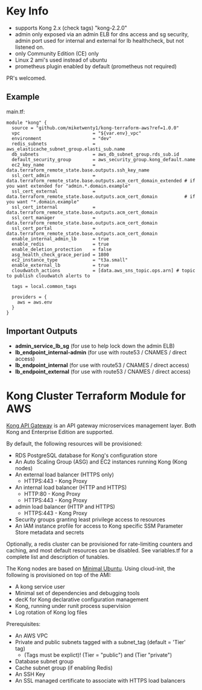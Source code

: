 # Key Info
- supports Kong 2.x (check tags) "kong-2.2.0"
- admin only exposed via an admin ELB for dns access and sg security, admin port used for internal and external for lb healthcheck, but not listened on.
- only Community Edition (CE) only
- Linux 2 ami's used instead of ubuntu
- prometheus plugin enabled by default (prometheus not required)

PR's welcomed.
## Example

main.tf:
```
module "kong" {
  source = "github.com/miketwenty1/kong-terraform-aws?ref=1.0.0"
  vpc                           = "${var.env}_vpc"
  environment                   = "dev"
  redis_subnets                 = aws_elasticache_subnet_group.elasti_sub.name
  db_subnets                    = aws_db_subnet_group.rds_sub.id
  default_security_group        = aws_security_group.kong_default.name
  ec2_key_name                  = data.terraform_remote_state.base.outputs.ssh_key_name
  ssl_cert_admin                = data.terraform_remote_state.base.outputs.acm_cert_domain_extended # if you want extended for "admin.*.domain.example" 
  ssl_cert_external             = data.terraform_remote_state.base.outputs.acm_cert_domain          # if you want "*.domain.example"
  ssl_cert_internal             = data.terraform_remote_state.base.outputs.acm_cert_domain
  ssl_cert_manager              = data.terraform_remote_state.base.outputs.acm_cert_domain
  ssl_cert_portal               = data.terraform_remote_state.base.outputs.acm_cert_domain
  enable_internal_admin_lb      = true
  enable_redis                  = true
  enable_deletion_protection    = false
  asg_health_check_grace_period = 1800
  ec2_instance_type             = "t3a.small"
  enable_external_lb            = true
  cloudwatch_actions            = [data.aws_sns_topic.ops.arn] # topic to publish cloudwatch alerts to

  tags = local.common_tags
  
  providers = {
    aws = aws.env
  }
}
```

## Important Outputs

- **admin_service_lb_sg** (for use to help lock down the admin ELB)
- **lb_endpoint_internal-admin** (for use with route53 / CNAMES / direct access)
- **lb_endpoint_internal** (for use with route53 / CNAMES / direct access)
- **lb_endpoint_external** (for use with route53 / CNAMES / direct access)


# Kong Cluster Terraform Module for AWS

[Kong API Gateway](https://konghq.com/) is an API gateway microservices
management layer. Both Kong and Enterprise Edition are supported.

By default, the following resources will be provisioned:

- RDS PostgreSQL database for Kong's configuration store
- An Auto Scaling Group (ASG) and EC2 instances running Kong (Kong nodes)
- An external load balancer (HTTPS only)
  - HTTPS:443 - Kong Proxy
- An internal load balancer (HTTP and HTTPS)
  - HTTP:80 - Kong Proxy
  - HTTPS:443 - Kong Proxy
- admin load balancer (HTTP and HTTPS)
  - HTTPS:443 - Kong Proxy
- Security groups granting least privilege access to resources
- An IAM instance profile for access to Kong specific SSM Parameter Store 
  metadata and secrets

Optionally, a redis cluster can be provisioned for rate-limiting counters and
caching, and most default resources can be disabled.  See variables.tf for a
complete list and description of tunables. 

The Kong nodes are based on [Minimal Ubuntu](https://wiki.ubuntu.com/Minimal).
Using cloud-init, the following is provisioned on top of the AMI:

- A kong service user
- Minimal set of dependencies and debugging tools
- decK for Kong declarative configuration management
- Kong, running under runit process supervision
- Log rotation of Kong log files

Prerequisites:

- An AWS VPC
- Private and public subnets tagged with a subnet_tag (default = 'Tier' tag) 
  - (Tags must be explict)! (Tier = "public") and (Tier "private")
- Database subnet group
- Cache subnet group (if enabling Redis)
- An SSH Key
- An SSL managed certificate to associate with HTTPS load balancers
